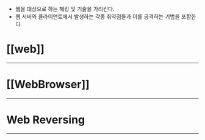 - 웹을 대상으로 하는 해킹 및 기술을 가리킨다.
- 웹 서버와 클라이언트에서 발생하는 각종 취약점들과 이를 공격하는 기법을 포함한다.

# [[web]]
---

# [[WebBrowser]]
---

# Web Reversing
---
